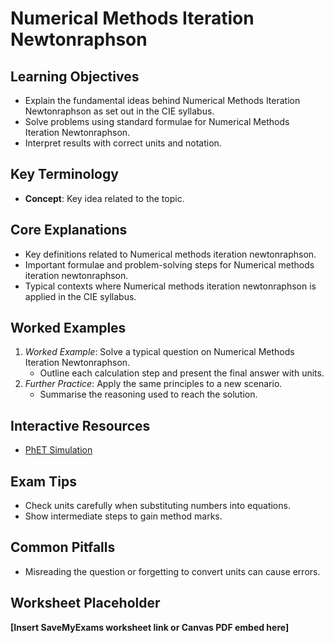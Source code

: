 # Numerical Methods Iteration Newtonraphson

## Learning Objectives
- Explain the fundamental ideas behind Numerical Methods Iteration Newtonraphson as set out in the CIE syllabus.
- Solve problems using standard formulae for Numerical Methods Iteration Newtonraphson.
- Interpret results with correct units and notation.

## Key Terminology
- **Concept**: Key idea related to the topic.

## Core Explanations
- Key definitions related to Numerical methods iteration newtonraphson.
- Important formulae and problem-solving steps for Numerical methods iteration newtonraphson.
- Typical contexts where Numerical methods iteration newtonraphson is applied in the CIE syllabus.

## Worked Examples
1. *Worked Example*: Solve a typical question on Numerical Methods Iteration Newtonraphson.
   - Outline each calculation step and present the final answer with units.
2. *Further Practice*: Apply the same principles to a new scenario.
   - Summarise the reasoning used to reach the solution.

## Interactive Resources
- [PhET Simulation](https://phet.colorado.edu/)

## Exam Tips
- Check units carefully when substituting numbers into equations.
- Show intermediate steps to gain method marks.

## Common Pitfalls
- Misreading the question or forgetting to convert units can cause errors.

## Worksheet Placeholder
**[Insert SaveMyExams worksheet link or Canvas PDF embed here]**
